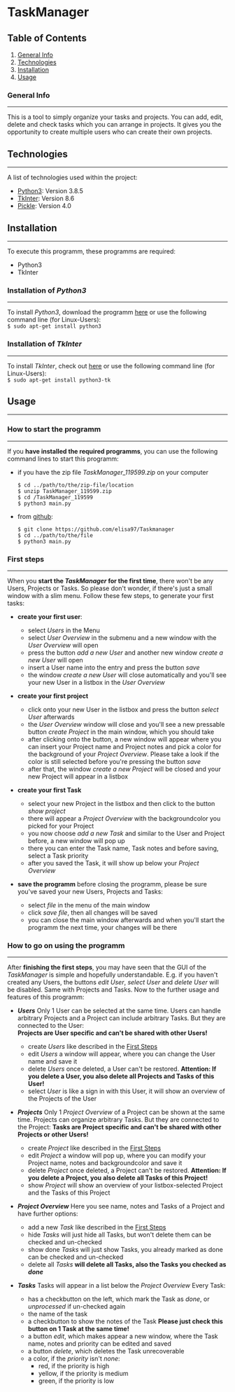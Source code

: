 # TaskManager
## Table of Contents
1. [General Info](#general-info)
2. [Technologies](#technologies)
3. [Installation](#installation)
4. [Usage](#usage)

### General Info
***
This is a tool to simply organize your tasks and projects.
You can add, edit, delete and check tasks which you can arrange in projects. It gives you the opportunity to create multiple users who can create their own projects. 


## Technologies
***
A list of technologies used within the project:
* [Python3](https://www.python.org/): Version 3.8.5
* [TkInter](https://wiki.python.org/moin/TkInter): Version 8.6
* [Pickle](https://wiki.python.org/moin/UsingPickle): Version 4.0

## Installation
***
To execute this programm, these programms are required:
* Python3
* TkInter


### Installation of *Python3*
***
To install *Python3*, download the programm [here](https://www.python.org/downloads/)
or use the following command line (for Linux-Users):  
`$ sudo apt-get install python3 `


### Installation of *TkInter*
***
To install *TkInter*, check out [here](https://tkdocs.com/tutorial/install.html)
or use the following command line (for Linux-Users):  
`$ sudo apt-get install python3-tk `



## Usage
***

### How to start the programm
***
If you **have installed the required programms**, you can use the following command lines to start this programm:
* if you have the zip file  *TaskManager_119599.zip* on your computer
    ```
    $ cd ../path/to/the/zip-file/location
    $ unzip TaskManager_119599.zip
    $ cd /TaskManager_119599
    $ python3 main.py
    ```
* from [github](https://github.com/elisa97/Taskmanager):
    ```
    $ git clone https://github.com/elisa97/Taskmanager
    $ cd ../path/to/the/file
    $ python3 main.py
    ```

### First steps
***
When you **start the *TaskManager* for the first time**, there won't be any Users, Projects or Tasks. 
So please don't wonder, if there's just a small window with a slim menu. Follow these few steps, to generate your first tasks:

* **create your first user**:
    * select *Users* in the Menu
    * select *User Overview* in the submenu and a new window with the *User Overview* will open
    * press the button *add a new User* and another new window *create a new User* will open
    * insert a User name into the entry and press the button *save*
    * the window *create a new User* will close automatically and you'll see your new User in a listbox in the *User Overview*

* **create your first project**
    * click onto your new User in the listbox and press the button *select User* afterwards
    * the *User Overview* window will close and you'll see a new pressable button *create Project* in the main window, which you should take
    * after clicking onto the button, a new window will appear where you can insert your Project name and Project notes and pick a color for the background of your *Project Overview*. Please take a look if the color is still selected before you're pressing the button *save*
    * after that, the window *create a new Project* will be closed and your new Project will appear in a listbox

* **create your first Task**
    * select your new Project in the listbox and then click to the button *show project*
    * there will appear a *Project Overview* with the backgroundcolor you picked for your Project
    * you now choose *add a new Task* and similar to the User and Project before, a new window will pop up
    * there you can enter the Task name, Task notes and before saving, select a Task priority
    * after you saved the Task, it will show up below your *Project Overview*

* **save the programm**
    before closing the programm, please be sure you've saved your new Users, Projects and Tasks:
    * select *file* in the menu of the main window
    * click *save file*, then all changes will be saved
    * you can close the main window afterwards and when you'll start the programm the next time, your changes will be there

### How to go on using the programm
***
After **finishing the first steps**, you may have seen that the GUI of the *TaskManager* is simple and hopefully understandable.
E.g. if you haven't created any Users, the buttons *edit User*, *select User* and *delete User* will be disabled. Same with Projects and Tasks.
Now to the further usage and features of this programm:

* ***Users*** 
    Only 1 User can be selected at the same time.
    Users can handle arbitrary Projects and a Project can include arbitrary Tasks. But they are connected to the User:  
    **Projects are User specific and can't be shared with other Users!**
    * create *Users*
        like described in the [First Steps](###first-steps)
    * edit *Users*
        a window will appear, where you can change the User name and save it
    * delete *Users*
        once deleted, a User can't be restored. 
        **Attention: If you delete a User, you also delete all Projects and Tasks of this User!**
    * select *User*
        is like a sign in with this User, it will show an overview of the Projects of the User

* ***Projects***
    Only 1 *Project Overview* of a Project can be shown at the same time.
    Projects can organize arbitrary Tasks. But they are connected to the Project:
    **Tasks are Project specific and can't be shared with other Projects or other Users!**  
    * create *Project*
        like described in the [First Steps](###first-steps)
    * edit *Project*
        a window will pop up, where you can modify your Project name, notes and backgroundcolor and save it
    * delete *Project*
        once deleted, a Project can't be restored.
        **Attention: If you delete a Project, you also delete all Tasks of this Project!**
    * show *Project*
        will show an overview of your listbox-selected Project and the Tasks of this Project

* ***Project Overview***
    Here you see name, notes and Tasks of a Project and have further options:
    * add a new *Task*
        like described in the [First Steps](###first-steps)
    * hide *Tasks*
        will just hide all Tasks, but won't delete them
        can be checked and un-checked
    * show done *Tasks*
        will just show Tasks, you already marked as done
        can be checked and un-checked 
    * delete all *Tasks*
        **will delete all Tasks, also the Tasks you checked as *done***

* ***Tasks***
    Tasks will appear in a list below the *Project Overview*
    Every Task:
    * has a checkbutton on the left, which mark the Task as *done*, or *unprocessed* if un-checked again
    * the name of the task
    * a checkbutton to show the notes of the Task
        **Please just check this button on 1 Task at the same time!**
    * a button *edit*, which makes appear a new window, where the Task name, notes and priority can be edited and saved
    * a button *delete*, which deletes the Task unrecoverable
    * a color, if the *priority* isn't *none*:
        * red, if the priority is high
        * yellow, if the priority is medium
        * green, if the priority is low 
